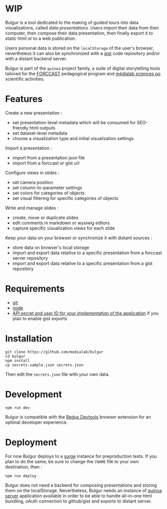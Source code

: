 # WIP

Bulgur is a tool dedicated to the making of guided tours into data visualizations, called *data presentations*.
Users import their data from their computer, then compose their data presentation, then finally export it to static html or to a web publication.

Users personal data is stored on the `localStorage` of the user's browser, nevertheless it can also be synchronized with a [gist](https://gist.github.com/) code repository and/or with a distant backend server.

Bulgur is part of the ``quinoa`` project family, a suite of digital storytelling tools tailored for the [FORCCAST](https://forccast.hypotheses.org/) pedagogical program and [médialab sciences po](http://www.medialab.sciences-po.fr/) scientific activities.

# Features

Create a new presentation :

* set presentation-level metadata which will be consumed for SEO-friendly html outputs
* set dataset-level metadata
* choose a visualization type and initial visualization settings

Import a presentation :

* import from a presentation json file
* import from a forccast or gist url

Configure views in slides :

* set camera position
* set column-to-parameter settings
* set colors for categories of objects
* set visual filtering for specific categories of objects

Write and manage slides :

* create, move or duplicate slides
* edit comments in markdown or wysiwig editors
* capture specific visualization views for each slide

Keep your data on your browser or synchronize it with distant sources :

* store data on browser's local storage
* import and export data relative to a specific presentation from a forccast server repository
* import and export data relative to a specific presentation from a gist repository

# Requirements

* [git](https://git-scm.com/)
* [node](https://nodejs.org/en/)
* [API secret and user ID for your implementation of the application](https://github.com/settings/applications/new) if you plan to enable gist exports

# Installation

```
git clone https://github.com/medialab/bulgur
cd bulgur
npm install
cp secrets.sample.json secrets.json
```

Then edit the ``secrets.json`` file with your own data.

# Development

```
npm run dev
```

Bulgur is compatible with the [Redux Devtools](https://github.com/gaearon/redux-devtools) browser extension for an optimal developer experience.

# Deployment

For now Bulgur deploys to a [surge](http://surge.sh/) instance for preproduction tests. If you plan to do the same, be sure to change the `CNAME` file to your own destination, then :

```
npm run deploy
```

Bulgur does not need a backend for composing presentations and storing them on the localStorage. Nevertheless, Bulgur needs an instance of [quinoa server](https://github.com/medialab/quinoa-server) application available in order to be able to handle all-in-one html bundling, oAuth connection to github/gist and exports to distant server.

